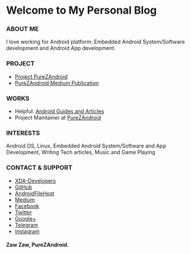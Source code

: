 # Welcome to My Personal Blog

### ABOUT ME
I love working for Android platform: Embedded Android System/Software development and Android App development.

### PROJECT
- [Project PureZAndroid](https://github.com/purezandroid)
- [PureZAndroid Medium Publication](https://medium.com/purezandroid)

### WORKS
- Helpful: [Android Guides and Articles](https://github.com/zawzaww/android-tutorials)
- Project Maintainer at [PureZAndroid](https://github.com/purezandroid)

### INTERESTS
Android OS, Linux, Embedded Android System/Software and App Development, Writing Tech articles, Music and Game Playing

### CONTACT & SUPPORT
- [XDA-Developers](https://forum.xda-developers.com/member.php?u=7581611)
- [GitHub](https://github.com/zawzaww)
- [AndroidFileHost](https://androidfilehost.com/?w=profile&uid=529152257862700649)
- [Medium](https://medium.com/@zawzaww)
- [Facebook](https://www.facebook.com/zawzaw.me)
- [Twitter](https://twitter.com/zawzawwme)
- [Google+](https://plus.google.com/+ZawZawMM)
- [Telegram](https://t.me/zawzaww)
- [Instagram](https://www.instagram.com/zawzaw.me)

#### Zaw Zaw, PureZAndroid.
